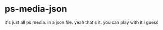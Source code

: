 # ps-media-json
it's just all ps media. in a json file. yeah that's it. you can play with it i guess
